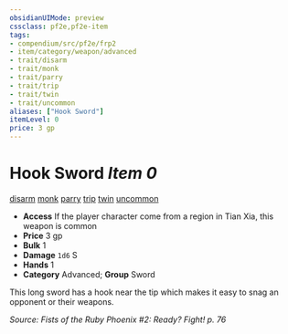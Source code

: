```yaml
---
obsidianUIMode: preview
cssclass: pf2e,pf2e-item
tags:
- compendium/src/pf2e/frp2
- item/category/weapon/advanced
- trait/disarm
- trait/monk
- trait/parry
- trait/trip
- trait/twin
- trait/uncommon
aliases: ["Hook Sword"]
itemLevel: 0
price: 3 gp
---
```

# Hook Sword *Item 0*  
[disarm](../../../rules/traits/disarm.md)  [monk](../../../rules/traits/monk.md)  [parry](../../../rules/traits/parry.md)  [trip](../../../rules/traits/trip.md)  [twin](../../../rules/traits/twin.md)  [uncommon](../../../rules/traits/uncommon.md)  

- **Access** If the player character come from a region in Tian Xia, this weapon is common
- **Price** 3 gp
- **Bulk** 1
- **Damage** `1d6` S
- **Hands** 1
- **Category** Advanced; **Group** Sword 

This long sword has a hook near the tip which makes it easy to snag an opponent or their weapons.

*Source: Fists of the Ruby Phoenix #2: Ready? Fight! p. 76*